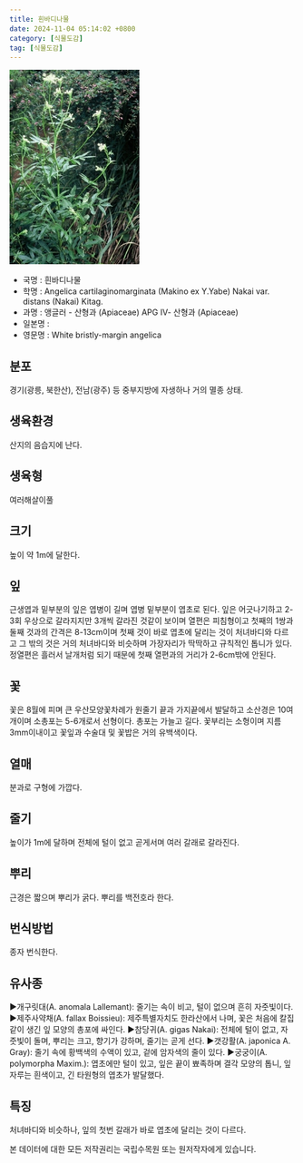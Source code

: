 ```yaml
---
title: 흰바디나물
date: 2024-11-04 05:14:02 +0800
category: [식물도감]
tag: [식물도감]
---
```




![흰바디나물](/assets/img/fileUpload/plants/basic/Umbelliferae/Angelica/19644/1_th2.JPG)
- 국명 : 흰바디나물
- 학명 : Angelica cartilaginomarginata (Makino ex Y.Yabe) Nakai var. distans (Nakai) Kitag.
- 과명 : 앵글러 - 산형과 (Apiaceae) APG Ⅳ- 산형과 (Apiaceae)
- 일본명 : 
- 영문명 : White bristly-margin angelica


## 분포
경기(광릉, 북한산), 전남(광주) 등 중부지방에 자생하나 거의 멸종 상태.
## 생육환경
산지의 음습지에 난다.
## 생육형
여러해살이풀
## 크기
높이 약 1m에 달한다.
## 잎
근생엽과 밑부분의 잎은 엽병이 길며 엽병 밑부분이 엽초로 된다. 잎은 어긋나기하고 2-3회 우상으로 갈라지지만 3개씩 갈라진 것같이 보이며 열편은 피침형이고 첫째의 1쌍과 둘째 것과의 간격은 8-13cm이며 첫째 것이 바로 엽초에 달리는 것이 처녀바디와 다르고 그 밖의 것은 거의 처녀바디와 비슷하며 가장자리가 딱딱하고 규칙적인 톱니가 있다. 정열편은 흘러서 날개처럼 되기 때문에 첫째 열편과의 거리가 2-6cm밖에 안된다.
## 꽃
꽃은 8월에 피며 큰 우산모양꽃차례가 원줄기 끝과 가지끝에서 발달하고 소산경은 10여 개이며 소총포는 5-6개로서 선형이다. 총포는 가늘고 길다. 꽃부리는 소형이며 지름 3mm이내이고 꽃잎과 수술대 및 꽃밥은 거의 유백색이다.
## 열매
분과로 구형에 가깝다.
## 줄기
높이가 1m에 달하며 전체에 털이 없고 곧게서며 여러 갈래로 갈라진다.
## 뿌리
근경은 짧으며 뿌리가 굵다. 뿌리를 백전호라 한다.
## 번식방법
종자 번식한다.
## 유사종
▶개구릿대(A. anomala Lallemant): 줄기는 속이 비고, 털이 없으며 흔히 자줏빛이다. 
▶제주사약채(A. fallax Boissieu): 제주특별자치도 한라산에서 나며, 꽃은 처음에 칼집같이 생긴 잎 모양의 총포에 싸인다.
▶참당귀(A. gigas Nakai): 전체에 털이 없고, 자줏빛이 돌며, 뿌리는 크고, 향기가 강하며, 줄기는 곧게 선다. 
▶갯강활(A. japonica A. Gray): 줄기 속에 황백색의 수액이 있고, 겉에 암자색의 줄이 있다. 
▶궁궁이(A. polymorpha Maxim.): 엽초에만 털이 있고, 잎은 끝이 뾰족하며 결각 모양의 톱니, 잎자루는 흰색이고, 긴 타원형의 엽초가 발달했다.
## 특징
처녀바디와 비슷하나, 잎의 첫번 갈래가 바로 엽초에 달리는 것이 다르다.






본 데이터에 대한 모든 저작권리는 국립수목원 또는 원저작자에게 있습니다.
